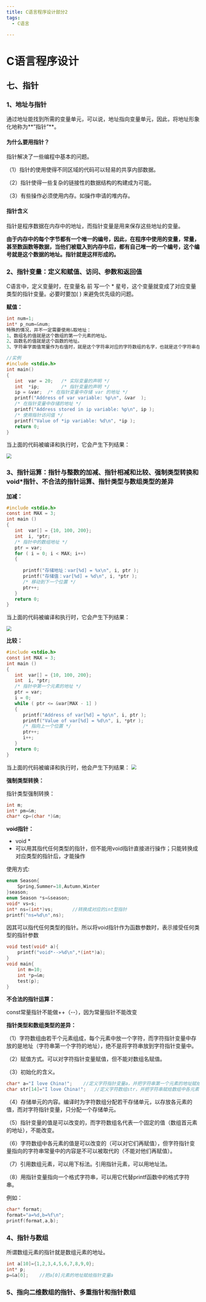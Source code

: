 ```yaml
---
title: C语言程序设计部分2
tags:
  - C语言

---
```


# C语言程序设计

## 七、指针

### 1、地址与指针

通过地址能找到所需的变量单元，可以说，地址指向变量单元，因此，将地址形象化地称为**”指针”**。

#### 为什么要用指针？

指针解决了一些编程中基本的问题。

（1）指针的使用使得不同区域的代码可以轻易的共享内部数据。

（2）指针使得一些复杂的链接性的数据结构的构建成为可能。

（3）有些操作必须使用内存。如操作申请的堆内存。

#### 指针含义

指针是程序数据在内存中的地址，而指针变量是用来保存这些地址的变量。

**由于内存中的每个字节都有一个唯一的编号，因此，在程序中使用的变量，常量，甚至数函数等数据，当他们被载入到内存中后，都有自己唯一的一个编号，这个编号就是这个数据的地址。指针就是这样形成的。**

### 2、指针变量：定义和赋值、访问、参数和返回值

C语言中，定义变量时，在变量名 前 写一个 * 星号，这个变量就变成了对应变量类型的指针变量。必要时要加( ) 来避免优先级的问题。

**赋值：**

```c
int num=1;
int* p_num=&num;
特殊的情况，并不一定需要使用&取地址：
1、数组名的值就是这个数组的第一个元素的地址。
2、函数名的值就是这个函数的地址。
3、字符串字面值常量作为右值时，就是这个字符串对应的字符数组的名字，也就是这个字符串在内存中的地址。
```

```c
//实例
#include <stdio.h>
int main()
{
   int  var = 20;   /* 实际变量的声明 */
   int  *ip;        /* 指针变量的声明 */
   ip = &var;  /* 在指针变量中存储 var 的地址 */
   printf("Address of var variable: %p\n", &var  );
   /* 在指针变量中存储的地址 */
   printf("Address stored in ip variable: %p\n", ip );
   /* 使用指针访问值 */
   printf("Value of *ip variable: %d\n", *ip ); 
   return 0;
}
```

当上面的代码被编译和执行时，它会产生下列结果：

<img src="/assets/image/2020-08-10-8.jpg" style="zoom: 80%;" />

### 3、指针运算：指针与整数的加减、指针相减和比较、强制类型转换和void*指针、不合法的指针运算、指针类型与数组类型的差异

**加减：**

```c
#include <stdio.h>
const int MAX = 3;
int main ()
{
   int  var[] = {10, 100, 200};
   int  i, *ptr;
   /* 指针中的数组地址 */
   ptr = var;
   for ( i = 0; i < MAX; i++)
   {
 
      printf("存储地址：var[%d] = %x\n", i, ptr );
      printf("存储值：var[%d] = %d\n", i, *ptr );
      /* 移动到下一个位置 */
      ptr++;
   }
   return 0;
}
```

当上面的代码被编译和执行时，它会产生下列结果：

<img src="/assets/image/2020-08-10-9.jpg" style="zoom: 80%;" />

**比较：**

```c
#include <stdio.h>
const int MAX = 3;
int main ()
{
   int  var[] = {10, 100, 200};
   int  i, *ptr;
   /* 指针中第一个元素的地址 */
   ptr = var;
   i = 0;
   while ( ptr <= &var[MAX - 1] )
   {
      printf("Address of var[%d] = %p\n", i, ptr );
      printf("Value of var[%d] = %d\n", i, *ptr );
      /* 指向上一个位置 */
      ptr++;
      i++;
   }
   return 0;
}
```

当上面的代码被编译和执行时，他会产生下列结果：
<img src="/assets/image/2020-08-10-10.jpg" style="zoom: 80%;" />

**强制类型转换：**

指针类型强制转换：

```c
int m;
int* pm=&m;
char* cp=(char *)&m;
```

**void指针：**

- void *
- 可以用其指代任何类型的指针，但不能用void指针直接进行操作；只能转换成对应类型的指针后，才能操作

使用方式:

```c
enum Season{
    Spring,Summer=18,Autumn,Winter
}season;
enum Season *s=&season;
void* vs=s;
int* ns=(int*)vs;		//转换成对应的int型指针
printf("ns=%d\n",ns);
```

因其可以指代任何类型的指针。所以将void指针作为函数参数时，表示接受任何类型的指针参数

```c
void test(void* a){
    printf("void*-->%d\n",*(int*)a);
}
void main{
    int m=10;
    int *p=&m;
    test(p);
}
```

**不合法的指针运算：**

const常量指针不能做++（--），因为常量指针不能改变

**指针类型和数组类型的差异：**

（1）字符数组由若干个元素组成，每个元素中放一个字符，而字符指针变量中存放的是地址（字符串第一个字符的地址），绝不是将字符串放到字符指针变量中。

（2）赋值方式。可以对字符指针变量赋值，但不能对数组名赋值。

（3）初始化的含义。

```c
char* a="I love China!";	//定义字符指针变量a，并把字符串第一个元素的地址赋给a
char str[14]="I love China!";	//定义字符数组str，并把字符串赋给数组中各元素
```

（4）存储单元的内容。编译时为字符数组分配若干存储单元，以存放各元素的值，而对字符指针变量，只分配一个存储单元。

（5）指针变量的值是可以改变的，而字符数组名代表一个固定的值（数组首元素的地址），不能改变。

（6）字符数组中各元素的值是可以改变的（可以对它们再赋值），但字符指针变量指向的字符串常量中的内容是不可以被取代的（不能对他们再赋值）。

（7）引用数组元素，可以用下标法。引用指针元素，可以用地址法。

（8）用指针变量指向一个格式字符串，可以用它代替printf函数中的格式字符串。

例如：

```c
char* format;
format="a=%d,b=%f\n";
printf(format,a,b);
```
### 4、指针与数组

所谓数组元素的指针就是数组元素的地址。

```c
int a[10]={1,2,3,4,5,6,7,8,9,0};
int* p;
p=&a[0];	//把a[0]元素的地址赋给指针变量a
```

### 5、指向二维数组的指针、多重指针和指针数组
